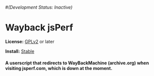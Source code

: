 #*(Development Status: Inactive)*
# Wayback jsPerf
**License:** [GPLv2](http://www.gnu.org/licenses/old-licenses/gpl-2.0.html) or later

**Install:** [Stable](https://rawgit.com/zanetu/userscripts/master/wayback_jsperf/wayback_jsperf.user.js)

#### A userscript that redirects to WayBackMachine (archive.org) when visiting jsperf.com, which is down at the moment. 